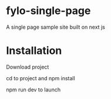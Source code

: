 # fylo-single-page
A single page sample site built on next js


# Installation
Download project

cd to project and npm install

npm run dev to launch
